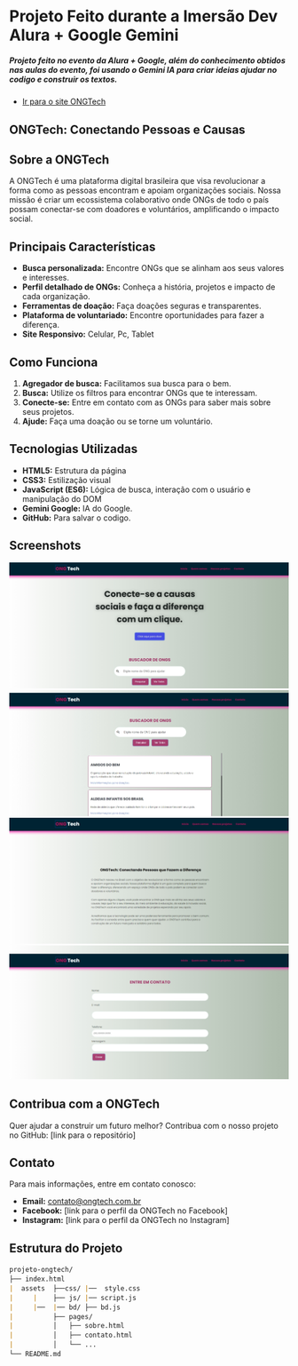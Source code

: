 # Projeto Feito durante a Imersão Dev Alura + Google Gemini
##### Projeto feito no evento da Alura + Google, além do conhecimento obtidos nas aulas do evento, foi usando o Gemini IA para criar ideias ajudar no codigo e construir os textos.
* [Ir para o site ONGTech](https://talilotarlison.github.io/ongtech-imersao-dev-google-gemini-main/)
## ONGTech: Conectando Pessoas e Causas
## Sobre a ONGTech
A ONGTech é uma plataforma digital brasileira que visa revolucionar a forma como as pessoas encontram e apoiam organizações sociais. Nossa missão é criar um ecossistema colaborativo onde ONGs de todo o país possam conectar-se com doadores e voluntários, amplificando o impacto social.

## Principais Características
* **Busca personalizada:** Encontre ONGs que se alinham aos seus valores e interesses.
* **Perfil detalhado de ONGs:** Conheça a história, projetos e impacto de cada organização.
* **Ferramentas de doação:** Faça doações seguras e transparentes.
* **Plataforma de voluntariado:** Encontre oportunidades para fazer a diferença.
* **Site Responsivo:** Celular, Pc, Tablet

## Como Funciona
1. **Agregador de busca:** Facilitamos sua busca para o bem.
2. **Busca:** Utilize os filtros para encontrar ONGs que te interessam.
3. **Conecte-se:** Entre em contato com as ONGs para saber mais sobre seus projetos.
4. **Ajude:** Faça uma doação ou se torne um voluntário.

## Tecnologias Utilizadas
* **HTML5:** Estrutura da página
* **CSS3:** Estilização visual
* **JavaScript (ES6):** Lógica de busca, interação com o usuário e manipulação do DOM
* **Gemini Google:** IA do Google.
* **GitHub:** Para salvar o codigo.

## Screenshots

![Página inicial da ONGTech](./assets/img/img1.jpeg)
![Perfil de uma ONG](./assets/img/img2.jpeg)
![sobre nos](./assets/img/img3.jpeg)
![Contato](./assets/img/img4.jpeg)

## Contribua com a ONGTech
Quer ajudar a construir um futuro melhor? Contribua com o nosso projeto no GitHub: [link para o repositório]

## Contato
Para mais informações, entre em contato conosco:
* **Email:** contato@ongtech.com.br
* **Facebook:** [link para o perfil da ONGTech no Facebook]
* **Instagram:** [link para o perfil da ONGTech no Instagram]

## Estrutura do Projeto
```markdown
projeto-ongtech/
├── index.html
|  assets  ├──css/ |──  style.css
|     |    ├── js/ |── script.js
|     |──  |── bd/ ├── bd.js
|          ├── pages/
|          │   ├── sobre.html
|          │   ├── contato.html
|          │   └── ...
└── README.md
```
